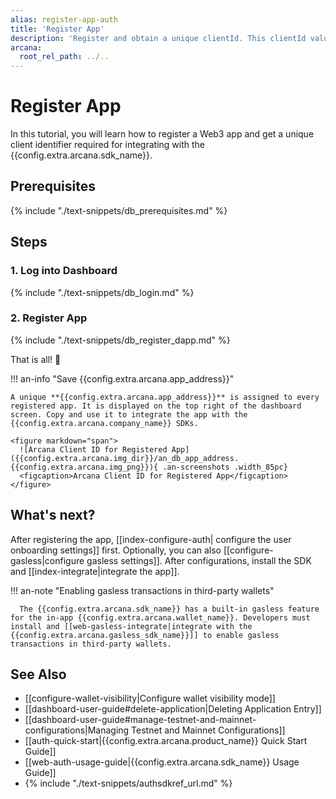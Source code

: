 ```yaml
---
alias: register-app-auth
title: 'Register App'
description: 'Register and obtain a unique clientId. This clientId value is used to integrate the app with the Arcana SDKs. Use the dashboard to configure SDK usage settings.'
arcana:
  root_rel_path: ../..
---
```


# Register App

In this tutorial, you will learn how to register a Web3 app and get a unique client identifier required for integrating with the {{config.extra.arcana.sdk_name}}.

## Prerequisites

{% include "./text-snippets/db_prerequisites.md" %}

## Steps

### 1. Log into Dashboard

{% include "./text-snippets/db_login.md" %}

### 2. Register App

{% include "./text-snippets/db_register_dapp.md" %}

That is all! 🎉

!!! an-info "Save {{config.extra.arcana.app_address}}"

    A unique **{{config.extra.arcana.app_address}}** is assigned to every registered app. It is displayed on the top right of the dashboard screen. Copy and use it to integrate the app with the {{config.extra.arcana.company_name}} SDKs.

    <figure markdown="span">
      ![Arcana Client ID for Registered App]({{config.extra.arcana.img_dir}}/an_db_app_address.{{config.extra.arcana.img_png}}){ .an-screenshots .width_85pc}
      <figcaption>Arcana Client ID for Registered App</figcaption>
    </figure>

## What's next?

After registering the app, [[index-configure-auth| configure the user onboarding settings]] first. Optionally, you can also [[configure-gasless|configure gasless settings]]. After configurations, install the SDK and [[index-integrate|integrate the app]].

!!! an-note "Enabling gasless transactions in third-party wallets"

      The {{config.extra.arcana.sdk_name}} has a built-in gasless feature for the in-app {{config.extra.arcana.wallet_name}}. Developers must install and [[web-gasless-integrate|integrate with the {{config.extra.arcana.gasless_sdk_name}}]] to enable gasless transactions in third-party wallets.

## See Also

* [[configure-wallet-visibility|Configure wallet visibility mode]]
* [[dashboard-user-guide#delete-application|Deleting Application Entry]]
* [[dashboard-user-guide#manage-testnet-and-mainnet-configurations|Managing Testnet and Mainnet Configurations]]
* [[auth-quick-start|{{config.extra.arcana.product_name}} Quick Start Guide]] 
* [[web-auth-usage-guide|{{config.extra.arcana.sdk_name}} Usage Guide]]
* {% include "./text-snippets/authsdkref_url.md" %}